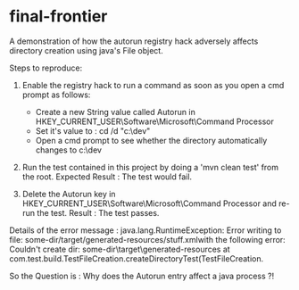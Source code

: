 final-frontier
==============

A demonstration of how the autorun registry hack adversely affects directory creation using java's File object.

Steps to reproduce:

1. Enable the registry hack to run a command as soon as you open a cmd prompt as follows:
	- Create a new String value called Autorun in HKEY_CURRENT_USER\Software\Microsoft\Command Processor
	- Set it's value to :  cd /d "c:\dev\"
	- Open a cmd prompt to see whether the directory automatically changes to c:\dev

2. Run the test contained in this project by doing a 'mvn clean test' from the root.
	Expected Result : The test would fail.

3. Delete the Autorun key in HKEY_CURRENT_USER\Software\Microsoft\Command Processor and re-run the test.
	Result : The test passes.



Details of the error message :
java.lang.RuntimeException: Error writing to file: some-dir/target/generated-resources/stuff.xmlwith the following error: 
Couldn't create dir: some-dir\target\generated-resources
        at com.test.build.TestFileCreation.createDirectoryTest(TestFileCreation.


So the Question is : Why does the Autorun entry affect a java process ?!

